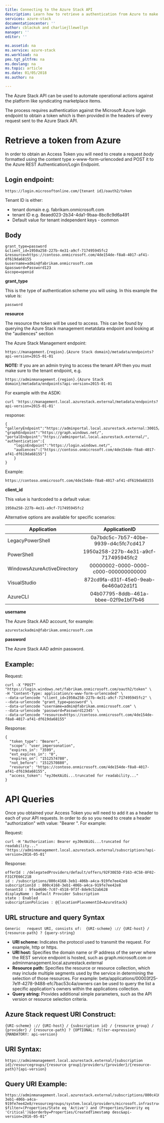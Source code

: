 ```yaml
---
title: Connecting to the Azure Stack API
description: Learn how to retrieve a authentication from Azure to make API requests to Azure Stack.
services: azure-stack
documentationcenter: ''
author: cblackuk and charliejllewellyn
manager: ''
editor: ''

ms.assetid: na
ms.service: azure-stack
ms.workload: na
pms.tgt_pltfrm: na
ms.devlang: na
ms.topic: article
ms.date: 01/05/2018
ms.author: na

---
```


The Azure Stack API can be used to automate operational actions against the platform like syndicating marketplace items.

The process requires authentication against the Microsoft Azure login endpoint to obtain a token which is then provided in the headers of every request sent to the Azure Stack API.

# Retrieve a token from Azure

In order to obtain an Access Token you will need to create a request *body* formatted using the content type x-www-form-urlencoded and POST it to the Azure REST Authentication/Login Endpoint.

## Login endpoint:
```
https://login.microsoftonline.com/{tenant id}/oauth2/token
```

Tenant ID is either:

- tenant domain e.g. fabrikam.onmicrosoft.com
- tenant ID e.g. 8eaed023-2b34-4da1-9baa-8bc8c9d6a491
- Default value for tenant independent keys - common

## Body
```
grant_type=password
&client_id=1950a258-227b-4e31-a9cf-717495945fc2
&resource=https://contoso.onmicrosoft.com/4de154de-f8a8-4017-af41-df619da68155
&username=admin@fabrikam.onmicrosoft.com
&password=Password123
&scope=openid
```

  **grant_type**
  
  This is the type of authentication scheme you will using. In this example the value is:
  ```
  password
  ```

  **resource**

  The resource the token will be used to access. This can be found by querying the Azure Stack management metatdata endpoint and looking at the "audiences" section

  The Azure Stack Management endpoint:
  ```
  https://management.{region}.{Azure Stack domain}/metadata/endpoints?api-version=2015-01-01
  ```
  **NOTE:** If you are an admin trying to access the tenant API then you must make sure to the tenant endpoint, e.g.
  ```
  https://adminmanagement.{region}.{Azure Stack domain}/metadata/endpoints?api-version=2015-01-01
  ```
  
  For example with the ASDK:
  ```
  curl 'https://management.local.azurestack.external/metadata/endpoints?api-version=2015-01-01'
  ```
 
  response:
  ```
  {
  "galleryEndpoint":"https://adminportal.local.azurestack.external:30015/",
  "graphEndpoint":"https://graph.windows.net/",
  "portalEndpoint":"https://adminportal.local.azurestack.external/",
  "authentication":{
      "loginEndpoint":"https://login.windows.net/",
      "audiences":["https://contoso.onmicrosoft.com/4de154de-f8a8-4017-af41-df619da68155"]
      }
  }
  ```

  Example:
  ```
  https://contoso.onmicrosoft.com/4de154de-f8a8-4017-af41-df619da68155
  ```

  **client_id**

  This value is hardcoded to a default value:
  ```
  1950a258-227b-4e31-a9cf-717495945fc2
  ```

  Alternative options are available for specific scenarios:
  
  | Application | ApplicationID |
  | --------------------------------------- |:-------------------------------------------------------------:|
  | LegacyPowerShell | 0a7bdc5c-7b57-40be-9939-d4c5fc7cd417 |
  | PowerShell | 1950a258-227b-4e31-a9cf-717495945fc2 |
  | WindowsAzureActiveDirectory | 00000002-0000-0000-c000-000000000000 |
  | VisualStudio | 872cd9fa-d31f-45e0-9eab-6e460a02d1f1 |
  | AzureCLI | 04b07795-8ddb-461a-bbee-02f9e1bf7b46 |

  **username**
  
  The Azure Stack AAD account, for example:
  ```
  azurestackadmin@fabrikam.onmicrosoft.com
  ```

  **password**

  The Azure Stack AAD admin password.
  
## Example:

Request:
```
curl -X "POST" "https://login.windows.net/fabrikam.onmicrosoft.com/oauth2/token" \
-H "Content-Type: application/x-www-form-urlencoded" \
--data-urlencode "client_id=1950a258-227b-4e31-a9cf-717495945fc2" \
--data-urlencode "grant_type=password" \
--data-urlencode "username=admin@fabrikam.onmicrosoft.com" \
--data-urlencode 'password=Password12345' \
--data-urlencode "resource=https://contoso.onmicrosoft.com/4de154de-f8a8-4017-af41-df619da68155"
```

Response:
```
{
  "token_type": "Bearer",
  "scope": "user_impersonation",
  "expires_in": "3599",
  "ext_expires_in": "0",
  "expires_on": "1512574780",
  "not_before": "1512570880",
  "resource": "https://contoso.onmicrosoft.com/4de154de-f8a8-4017-af41-df619da68155",
  "access_token": "eyJ0eXAiOi...truncated for readability..."
}
```

# API Queries

Once you obtained your Access Token you will need to add it as a header to each of your API requests. In order to do so you need to create a header "authorization" with value: "Bearer <access token>". For example:

Request:
```
curl -H "Authorization: Bearer eyJ0eXAiOi...truncated for readability..." 'https://adminmanagement.local.azurestack.external/subscriptions?api-version=2016-05-01'
```

Response:
```
offerId : /delegatedProviders/default/offers/92F30E5D-F163-4C58-8F02-F31CFE66C21B
id : /subscriptions/800c4168-3eb1-406b-a4ca-919fe7ee42e8
subscriptionId : 800c4168-3eb1-406b-a4ca-919fe7ee42e8
tenantId : 9fea4606-7c07-4518-9f3f-8de9c52ab628
displayName : Default Provider Subscription
state : Enabled
subscriptionPolicies : @{locationPlacementId=AzureStack}
```

## URL structure and query Syntax
```
Generic   request URI, consists of:  {URI-scheme} :// {URI-host} / {resource-path} ? {query-string}
```

- **URI scheme:** Indicates the protocol used to transmit the request. For example, http or https.
- **URI host:** Specifies the domain name or IP address of the server where the REST service endpoint is hosted, such as graph.microsoft.com or adminmanagement.local.azurestack.external
- **Resource path:** Specifies the resource or resource collection, which may include multiple segments used by the service in determining the selection of those resources. For example: beta/applications/00003f25-7e1f-4278-9488-efc7bac53c4a/owners can be used to query the list a specific application's owners within the applications collection.
- **Query string:** Provides additional simple parameters, such as the API version or resource selection criteria.

## Azure Stack request URI Construct:
```
{URI-scheme} :// {URI-host} / {subscription id} / {resource group} / {provider} / {resource-path} ? {OPTIONAL: filter-expression} {MANDATORY: api-version} 
```

## URI Syntax:
```
https://adminmanagement.local.azurestack.external/{subscription id}/resourcegroups/{resource group}/providers/{provider}/{resource-path}?{api-version} 
```

## Query URI Example:
```
https://adminmanagement.local.azurestack.external/subscriptions/800c4168-3eb1-406b-a4ca-919fe7ee42e8/resourcegroups/system.local/providers/microsoft.infrastructureinsights.admin/regionhealths/local/Alerts?$filter=(Properties/State eq 'Active') and (Properties/Severity eq 'Critical')&$orderby=Properties/CreatedTimestamp desc&api-version=2016-05-01"
```
